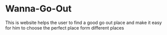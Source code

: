 # Wanna-Go-Out
This is website helps the user to find a good go out place and make it easy for him to choose the perfect place form different places
